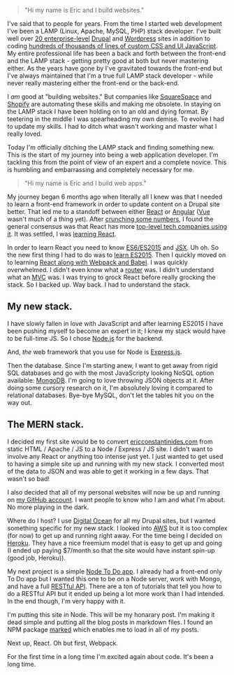 >"Hi my name is Eric and I build websites."

I've said that to people for years. From the time I started web development I've been a LAMP (Linux, Apache, MySQL, PHP) stack developer. I've built well over [20 enterprise-level](https://www.ericconstantinides.com/) [Drupal](https://www.drupal.org/) and [Wordpress](https://wordpress.org/) sites in addition to coding [hundreds of thousands of lines of custom CSS and UI JavaScript](https://www.ericconstantinides.com/snippets). My entire professional life has been a back and forth between the front-end and the LAMP stack - getting pretty good at both but never mastering either. As the years have gone by I've gravitated towards the front-end but I've always maintained that I'm a true full LAMP stack developer - while never really mastering either the front-end or the back-end.

I _am_ good at "building websites." But companies like [SquareSpace](https://www.squarespace.com/) and [Shopify](https://www.shopify.com/) are automating these skills and making me obsolete. In staying on the LAMP stack I have been holding on to an old and dying format. By teetering in the middle I was spearheading my own demise. To evolve I had to update my skills. I had to ditch what wasn't working and master what I really loved.

Today I'm officially ditching the LAMP stack and finding something new. This is the start of my journey into being a web application developer. I'm tackling this from the point of view of an expert and a complete novice. This is humbling and embarrassing and completely necessary for me.

>"Hi my name is Eric and I build web apps."

My journey began 6 months ago when literally all I knew was that I needed to learn a front-end framework in order to update content on a Drupal site better. That led me to a standoff between either [React](https://facebook.github.io/react/) or [Angular](https://angularjs.org/) ([Vue](https://vuejs.org/) wasn't much of a thing yet). After [crunching some numbers](https://www.youtube.com/watch?v=KMX1mFEmM3E), I found the general consensus was that React has more [top-level tech companies using it](https://github.com/facebook/react/wiki/sites-using-react). It was settled, I was [learning React](https://www.youtube.com/watch?v=MhkGQAoc7bc&list=PLoYCgNOIyGABj2GQSlDRjgvXtqfDxKm5b).

[//]:#((teaserBreak))

In order to learn React you need to know [ES6/ES2015](https://css-tricks.com/lets-learn-es2015/) and [JSX](https://www.youtube.com/watch?v=m_d7xofR1RQ). Uh oh. So the new first thing I had to do was to [learn ES2015](https://www.youtube.com/watch?v=HIS8juawTmM&list=PLVHlCYNvnqYouIVj3IgK3RmzpnWMaoqkw). Then I quickly moved on to learning [React along with Webpack and Babel](https://www.youtube.com/watch?v=uextYhQGP6k). I was quickly overwhelmed. I didn't even know what a [router](https://medium.com/@dabit3/beginner-s-guide-to-react-router-53094349669) was. I didn't understand what an [MVC](https://www.youtube.com/watch?v=1IsL6g2ixak) was. I was trying to grock React before really grocking the stack. So I backed up. Way back. I had to understand the stack.

## My new stack.

I have slowly fallen in love with JavaScript and after learning ES2015 I have been pushing myself to become an expert in it; I knew my stack would have to be full-time JS. So I chose [Node.js](https://www.youtube.com/playlist?list=PL4cUxeGkcC9gcy9lrvMJ75z9maRw4byYp) for the backend.

And, _the_ web framework that you use for Node is [Express.js](https://expressjs.com/).

Then the database. Since I'm starting anew, I want to get away from rigid SQL databases and go with the most JavaScripty looking NoSQL option available: [MongoDB](https://www.mongodb.com). I'm going to love throwing JSON objects at it. After doing some cursory research on it, I'm absolutely loving it compared to relational databases. Bye-bye MySQL, don't let the tables hit you on the way out.

## The MERN stack.

I decided my first site would be to convert [ericconstantinides.com](https://www.ericconstantinides.com) from static HTML / Apache / JS to a Node / Express / JS site. I didn't want to involve any React or anything too intense just yet. I just wanted to get used to having a simple site up and running with my new stack. I converted most of the data to JSON and was able to get it working in a few days. That wasn't so bad!

I also decided that all of my personal websites will now be up and running on [my GitHub account](//github.com/ericconstantinides). I want people to know who I am and what I'm about. No more playing in the dark.

Where do I host? I use [Digital Ocean](https://www.digitalocean.com/) for all my Drupal sites, but I wanted something specific for my new stack. I looked into [AWS](https://aws.amazon.com/) but it is too complex (for now) to get up and running right away. For the time being I decided on [Heroku](https://www.heroku.com/). They have a nice freemium model that is easy to get up and going (I ended up paying $7/month so that the site would have instant spin-up (good job, Heroku)).

My next project is a simple [Node To Do app](https://github.com/ericconstantinides/erics-node-todo). I already had a front-end only To Do app but I wanted this one to be on a Node server, work with Mongo, and have a full [RESTful API](https://www.youtube.com/watch?v=7YcW25PHnAA). There are a ton of tutorials that tell you how to do a RESTful API but it ended up being a lot more work than I had intended. In the end though, I'm very happy with it.

I'm putting this site in Node. This will be my honarary post. I'm making it dead simple and putting all the blog posts in markdown files. I found an NPM package [marked](https://www.npmjs.com/package/marked) which enables me to load in all of my posts.

Next up, React. Oh but first, Webpack.

For the first time in a long time I'm excited again about code. It's been a long time.